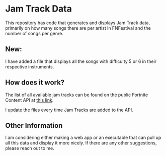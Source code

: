 # Jam Track Data
This repository has code that generates and displays Jam Track data, primarily on how many songs there are per artist in FNFestival and the number of songs per genre.

## New:
I have added a file that displays all the songs with difficulty 5 or 6 in their respective instruments.

## How does it work?
The list of all available jam tracks can be found on the public Fortnite Content API at [this link](https://fortnitecontent-website-prod07.ol.epicgames.com/content/api/pages/fortnite-game/spark-tracks).

I update the files every time Jam Tracks are added to the API.

## Other Information
I am considering either making a web app or an executable that can pull up all this data and display it more nicely. If there are any other suggestions, please reach out to me.

